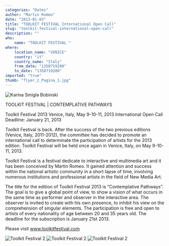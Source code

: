 ```yaml
---
categories: "Dates"
author: "Martin Romeo"
date: "2013-01-03"
title: "TOOLKIT FESTIVAL International Open Call"
slug: "toolkit-festival-international-open-call"
description: ""
who: 
    name: "TOOLKIT FESTIVAL "
where: 
    location_name: "VENICE"
    country: "it"
    country_name: "Italy"
    from_date: "1358719200"
    to_date: "1358719200"
imported: "true"
thumb: "flyer_2_Pagina_1.jpg"
---
```



![Karina Smigla Bobinski](flyer_2_Pagina_1.jpg) 


TOOLKIT FESTIVAL | CONTEMPLATIVE PATHWAYS

Toolkit Festival 2013
Venice, Italy, May 9-10-11, 2013
International Open Call
Deadline: January 21, 2013

Toolkit Festival is back. After the success of the two previous editions (Venice, Italy, 2011-2012), the committee has decided to promote an international call to determinate the participation of artists for the 2013 edition. Toolkit Festival will be held once again in Venice, Italy, on May 9-10-11, 2013.

Toolkit Festival is a festival dedicate to interactive and multimedia art and it has been conceived by Martin Romeo. It gained attention and success within the national artistic community in a short lapse of time, involving numerous institutions and professional artists in the field of New Media Art.

The title for the edition of Toolkit Festival 2013 is “Contemplative Pathways”. The goal is to give a global point of view, to show a vision of what occurs in the same time as performer and observer in the interactive area. The observer is invited to create with his own presence, to inhibit his view on the comprehension of singular elements.
The participation is free and open to artists of every nationality of age between 20 and 35 years old. The deadline for the subscription is January 21st 2013.

Please visit www.toolkitfestival.com


![Toolkit Festival 2](IMG_6942.jpg) 
![Toolkit Festival 2](P5049438.jpg) 
![Toolkit Festival 2](People_JessicaTedesco.jpg) 












